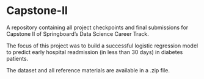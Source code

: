 # Capstone-II
A repository containing all project checkpoints and final submissions for Capstone II of Springboard’s Data Science Career Track.

The focus of this project was to build a successful logistic regression model to predict early hospital readmission (in less than 30 days) in diabetes patients.

The dataset and all reference materials are available in a .zip file.
